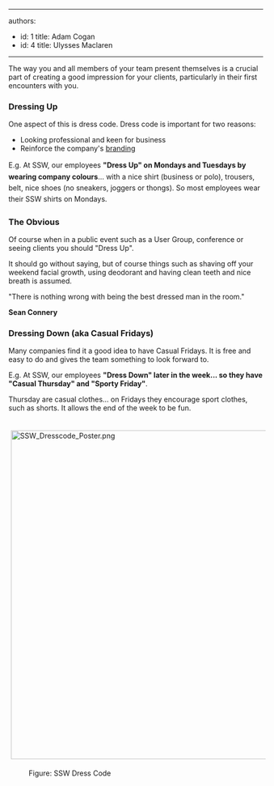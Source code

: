 

---
authors:
  - id: 1
    title: Adam Cogan
  - id: 4
    title: Ulysses Maclaren
---




<span class='intro'> <p>​​The way you and all members of your team present themselves is a crucial part of
                    creating a good impression for your clients, particularly in their first encounters
                    with you.
                </p> </span>

<h3>Dressing Up</h3><p> One aspect of this is dress code. Dress code is important for two reasons&#58;</p><ul><li>Looking professional and keen for business</li><li>Reinforce&#160;the company's&#160;<a href="http&#58;//www.ssw.com.au/ssw/Standards/Rules/RulesToBetterBranding.aspx#BrandingEmployees">branding</a></li></ul><p><span style="line-height&#58;1.6;"><span style="line-height&#58;20.7999992370605px;">E.g. At SSW, our&#160;employees</span>&#160;</span><strong style="line-height&#58;1.6;">&quot;Dress Up&quot;&#160;on Mondays and Tuesdays by wearing company colours</strong><span style="line-height&#58;1.6;">...&#160;with a nice shirt (business or polo), trousers, belt,&#160;nice&#160;shoes (no sneakers, joggers or thongs). So most employees wear their SSW shirts on Mondays​.​</span><br></p><h3>The Obvious​</h3><p>Of course when&#160;in a&#160;public​ event&#160;such as a User Group, conference&#160;or seeing clients you should &quot;Dress Up&quot;.​<br></p><p> It should go without saying, but of course things such as&#160;shaving off your weekend facial growth, using deodorant and having clean teeth and nice breath is assumed.</p><div class="greyBox"><p>&quot;There is nothing wrong with being the best dressed man in the room.&quot;</p><p></p><p> 
      <strong>Sean Connery</strong>​</p></div><h3>Dressing Down (aka Casual Fridays)</h3><p>Many companies find it a good idea to have Casual Fridays. It is free and easy to do and gives the team something to look forward to.</p><p>E.g. At SSW, our&#160;employees <strong>&quot;Dress Down&quot;&#160;later in the week... so they have &quot;Casual Thursday&quot; and &quot;Sporty Friday&quot;</strong>.</p><p>Thursday are casual clothes… on Fridays they encourage​ sport clothes, such as shorts. It allows the end of the week to be fun.</p><p class="ssw15-rteElement-GreyBox">​<img src="/Management/Rules-to-Better-Software-Consultants-Working-in-a-Team/SiteAssets/Pages/Have-a-dress-code/SSW_Dresscode_Poster.png" alt="SSW_Dresscode_Poster.png" style="margin&#58;5px;width&#58;650px;" /></p><dd class="ssw15-rteElement-FigureNormal">Figure&#58; SSW ​Dress Code​</dd>


